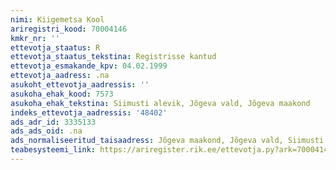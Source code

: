 ```yaml
---
nimi: Kiigemetsa Kool
ariregistri_kood: 70004146
kmkr_nr: ''
ettevotja_staatus: R
ettevotja_staatus_tekstina: Registrisse kantud
ettevotja_esmakande_kpv: 04.02.1999
ettevotja_aadress: .na
asukoht_ettevotja_aadressis: ''
asukoha_ehak_kood: 7573
asukoha_ehak_tekstina: Siimusti alevik, Jõgeva vald, Jõgeva maakond
indeks_ettevotja_aadressis: '48402'
ads_adr_id: 3335133
ads_ads_oid: .na
ads_normaliseeritud_taisaadress: Jõgeva maakond, Jõgeva vald, Siimusti alevik
teabesysteemi_link: https://ariregister.rik.ee/ettevotja.py?ark=70004146&ref=rekvisiidid
---
```

